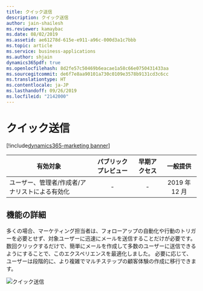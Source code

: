```yaml
---
title: クイック送信
description: クイック送信
author: jain-shailesh
ms.reviewer: kamaybac
ms.date: 08/02/2019
ms.assetid: ae61278d-615e-e911-a96c-000d3a1c7bbb
ms.topic: article
ms.service: business-applications
ms.author: shjain
dynamics365pdf: true
ms.openlocfilehash: 8d2fe57c50469b6eacae1a58c66e0750431433aa
ms.sourcegitcommit: de6f7e8aa90101a730c0109e3578b9131cd3c6cc
ms.translationtype: HT
ms.contentlocale: ja-JP
ms.lasthandoff: 09/26/2019
ms.locfileid: "2142000"
---
```

# <a name="quick-send"></a>クイック送信
[!include[dynamics365-marketing banner](../includes/dynamics365-marketing.md)]

| 有効対象    |  パブリック プレビュー | 早期アクセス | 一般提供 | 
| ---------- | :----------: |:----------: |:----------: |
|ユーザー、管理者/作成者/アナリストによる有効化|-|-| 2019 年 12 月|






## <a name="feature-details"></a>機能の詳細
<!--feature detail start -->
多くの場合、マーケティング担当者は、フォローアップの自動化や行動のトリガーを必要とせず、対象ユーザーに迅速にメールを送信することだけが必要です。 数回クリックするだけで、簡単にメールを作成して多数のユーザーに送信できるようにすることで、このエクスペリエンスを最適化しました。 必要に応じて、ユーザーは段階的に、より複雑でマルチステップの顧客体験の作成に移行できます。
<!--feature detail end -->

![クイック送信](media/quick-send.png "クイック送信")
<!-- Picture 1 -->










